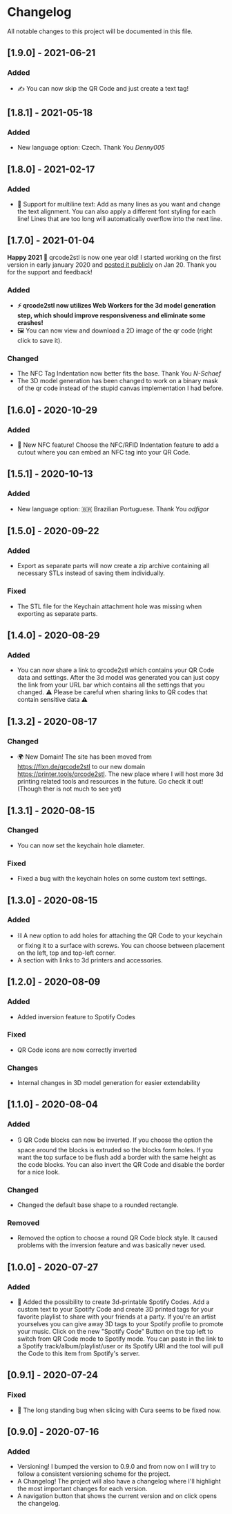 # Changelog
All notable changes to this project will be documented in this file.

## [1.9.0] - 2021-06-21
### Added
- ✍ You can now skip the QR Code and just create a text tag!

## [1.8.1] - 2021-05-18
### Added
- New language option: Czech. Thank You *Denny005*

## [1.8.0] - 2021-02-17
### Added
- 📃 Support for multiline text: Add as many lines as you want and change the text alignment. You can also apply a different font styling for each line! Lines that are too long will automatically overflow into the next line.

## [1.7.0] - 2021-01-04
**Happy 2021 🥳**
qrcode2stl is now one year old! I started working on the first version in early january 2020 and [posted it publicly](https://www.reddit.com/r/3Dprinting/comments/ergng8/inspired_by_all_the_qr_codes_lately_i_made_a_web/) on Jan 20.
Thank you for the support and feedback!

### Added
- **⚡ qrcode2stl now utilizes Web Workers for the 3d model generation step, which should improve responsiveness and eliminate some crashes!**
- 🖼️ You can now view and download a 2D image of the qr code (right click to save it).
### Changed
- The NFC Tag Indentation now better fits the base. Thank You *N-Schaef*
- The 3D model generation has been changed to work on a binary mask of the qr code instead of the stupid canvas implementation I had before.

## [1.6.0] - 2020-10-29
### Added
- 📶 New NFC feature! Choose the NFC/RFID Indentation feature to add a cutout where you can embed an NFC tag into your QR Code.

## [1.5.1] - 2020-10-13
### Added
- New language option: 🇧🇷 Brazilian Portuguese. Thank You *odfigor*

## [1.5.0] - 2020-09-22
### Added
- Export as separate parts will now create a zip archive containing all necessary STLs instead of saving them individually.
### Fixed
- The STL file for the Keychain attachment hole was missing when exporting as separate parts.

## [1.4.0] - 2020-08-29
### Added
- You can now share a link to qrcode2stl which contains your QR Code data and settings.
  After the 3d model was generated you can just copy the link from your URL bar which contains all the settings that you changed.
  ⚠️ Please be careful when sharing links to QR codes that contain sensitive data ⚠️

## [1.3.2] - 2020-08-17
### Changed
- 🌍 New Domain! The site has been moved from https://flxn.de/qrcode2stl to our new domain https://printer.tools/qrcode2stl. The new place where I will host more 3d printing related tools and resources in the future.
  Go check it out! (Though ther is not much to see yet)

## [1.3.1] - 2020-08-15
### Changed
- You can now set the keychain hole diameter.

### Fixed
- Fixed a bug with the keychain holes on some custom text settings.

## [1.3.0] - 2020-08-15
### Added
- ⛓ A new option to add holes for attaching the QR Code to your keychain or fixing it to a surface with screws.
  You can choose between placement on the left, top and top-left corner.
- A section with links to 3d printers and accessories.

## [1.2.0] - 2020-08-09
### Added
- Added inversion feature to Spotify Codes

### Fixed
- QR Code icons are now correctly inverted

### Changes
- Internal changes in 3D model generation for easier extendability

## [1.1.0] - 2020-08-04
### Added
- 🔃 QR Code blocks can now be inverted. If you choose the option the space around the blocks is extruded so the blocks form holes.
  If you want the top surface to be flush add a border with the same height as the code blocks.
  You can also invert the QR Code and disable the border for a nice look.

### Changed
- Changed the default base shape to a rounded rectangle.

### Removed
- Removed the option to choose a round QR Code block style. It caused problems with the inversion feature and was basically never used.

## [1.0.0] - 2020-07-27
### Added
- 🎵 Added the possibility to create 3d-printable Spotify Codes.
  Add a custom text to your Spotify Code and create 3D printed tags for your favorite playlist to share with your friends at a party.
  If you're an artist yourselves you can give away 3D tags to your Spotify profile to promote your music.
  Click on the new "Spotify Code" Button on the top left to switch from QR Code mode to Spotify mode.
  You can paste in the link to a Spotify track/album/playlist/user or its Spotify URI and the tool will pull the Code to this item from Spotify's server.

## [0.9.1] - 2020-07-24
### Fixed
- 🥳 The long standing bug when slicing with Cura seems to be fixed now.

## [0.9.0] - 2020-07-16
### Added
- Versioning! I bumped the version to 0.9.0 and from now on I will try to follow a consistent versioning scheme for the project.
- A Changelog! The project will also have a changelog where I'll highlight the most important changes for each version.
- A navigation button that shows the current version and on click opens the changelog.
